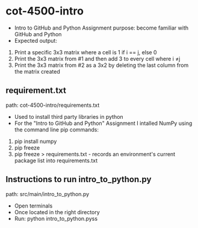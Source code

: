 # cot-4500-intro
- Intro to GitHub and Python Assignment purpose: become familiar with GitHub and Python
- Expected output:
1. Print a specific 3x3 matrix where a cell is 1 if i == j, else 0
2. Print the 3x3 matrix from #1 and then add 3 to every cell where i ≠j
3. Print the 3x3 matrix from #2 as a 3x2 by deleting the last column from the matrix created 

## requirement.txt

path: cot-4500-intro/requirements.txt

- Used to install third party libraries in python
- For the "Intro to GitHub and Python" Assignment I intalled NumPy using the command line pip commands:
 
1. pip install numpy
2. pip freeze
3. pip freeze > requirements.txt - records an environment's current package list into requirements.txt

## Instructions to run intro_to_python.py

path: src/main/intro_to_python.py

- Open terminals
- Once located in the right directory 
- Run: python intro_to_python.pyss